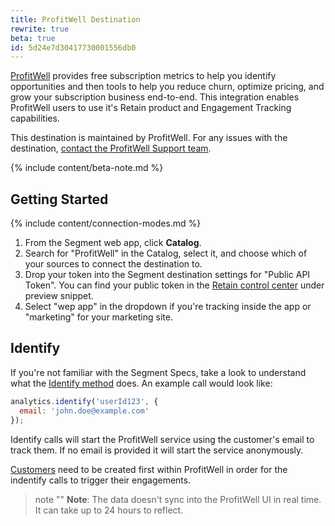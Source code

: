 ```yaml
---
title: ProfitWell Destination
rewrite: true
beta: true
id: 5d24e7d30417730001556db0
---
```

[ProfitWell](https://www.profitwell.com) provides free subscription metrics to help you identify opportunities and then tools to help you reduce churn, optimize pricing, and grow your subscription business end-to-end. This integration enables ProfitWell users to use it's Retain product and Engagement Tracking capabilities.

This destination is maintained by ProfitWell. For any issues with the destination, [contact the ProfitWell Support team](mailto:product@profitwell.com).

{% include content/beta-note.md %}

## Getting Started

{% include content/connection-modes.md %}

1. From the Segment web app, click **Catalog**.
2. Search for "ProfitWell" in the Catalog, select it, and choose which of your sources to connect the destination to.
3. Drop your token into the Segment destination settings for "Public API Token".
You can find your public token in the [Retain control center](https://www2.profitwell.com/app/engagement) under preview snippet.
4. Select "wep app" in the dropdown if you're tracking inside the app or "marketing" for your marketing site.

## Identify

If you're not familiar with the Segment Specs, take a look to understand what the [Identify method](/docs/connections/spec/identify/) does. An example call would look like:

```javascript
analytics.identify('userId123', {
  email: 'john.doe@example.com'
});
```

Identify calls will start the ProfitWell service using the customer's email to track them. If no email is provided it will start the service anonymously.

[Customers](https://www2.profitwell.com/app/customers) need to be created first within ProfitWell in order for the indentify calls to trigger their engagements.

> note ""
> **Note**: The data doesn't sync into the ProfitWell UI in real time. It can take up to 24 hours to reflect.
